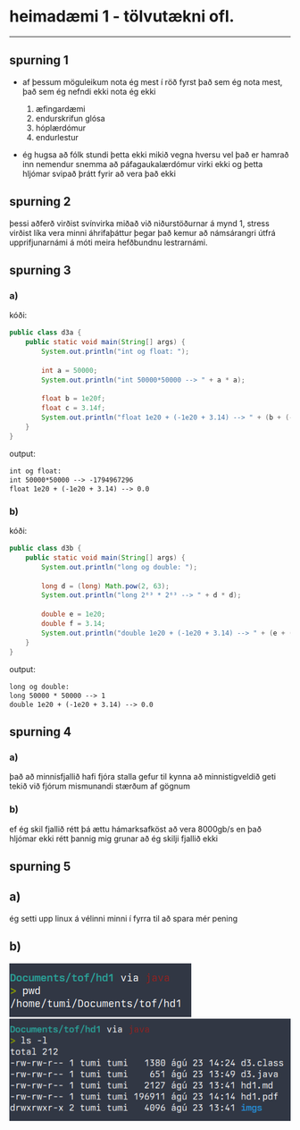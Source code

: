 # heimadæmi 1 - tölvutækni ofl.
---

## spurning 1
- af þessum möguleikum nota ég mest í röð fyrst það sem ég nota mest, það sem ég nefndi ekki nota ég ekki
    1. æfingardæmi
    2. endurskrifun glósa
    3. hóplærdómur
    4. endurlestur

- ég hugsa að fólk stundi þetta ekki mikið vegna hversu vel það er hamrað inn nemendur snemma að páfagaukalærdómur virki ekki og þetta hljómar svipað þrátt fyrir að vera það ekki


## spurning 2
þessi aðferð virðist svínvirka miðað við niðurstöðurnar á mynd 1, stress virðist líka vera minni áhrifaþáttur þegar það kemur að námsárangri útfrá upprifjunarnámi á móti meira hefðbundnu lestrarnámi.

## spurning 3
### a)
kóði:
```java 
public class d3a {
    public static void main(String[] args) {
        System.out.println("int og float: ");

        int a = 50000;
        System.out.println("int 50000*50000 --> " + a * a);

        float b = 1e20f;
        float c = 3.14f;
        System.out.println("float 1e20 + (-1e20 + 3.14) --> " + (b + (-b + c)));
    }
}
```
output:
```
int og float: 
int 50000*50000 --> -1794967296
float 1e20 + (-1e20 + 3.14) --> 0.0
```

### b)
kóði:  
```java
public class d3b {
    public static void main(String[] args) {
        System.out.println("long og double: ");

        long d = (long) Math.pow(2, 63);
        System.out.println("long 2⁶³ * 2⁶³ --> " + d * d);

        double e = 1e20;
        double f = 3.14;
        System.out.println("double 1e20 + (-1e20 + 3.14) --> " + (e + (-e + f)));
    }
}
```
output:  
```
long og double: 
long 50000 * 50000 --> 1
double 1e20 + (-1e20 + 3.14) --> 0.0
```

## spurning 4
### a)
það að minnisfjallið hafi fjóra stalla gefur til kynna að minnistigveldið geti tekið við fjórum mismunandi stærðum af gögnum

### b)
ef ég skil fjallið rétt þá ættu hámarksafköst að vera 8000gb/s en það hljómar ekki rétt þannig mig grunar að ég skilji fjallið ekki

## spurning 5
## a)
ég setti upp linux á vélinni minni í fyrra til að spara mér pening 

## b)
![mynd af pwd](imgs/pwd.png)  
![mynd af ls -l](imgs/ls.png)
